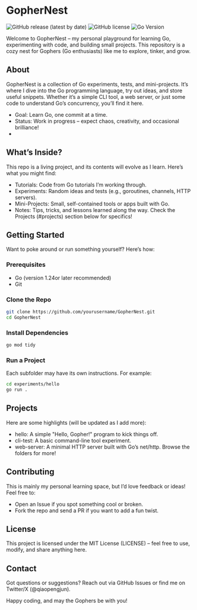 # GopherNest

![GitHub release (latest by date)](https://img.shields.io/github/v/release/qiaopengjun5162/GopherNest)
![GitHub license](https://img.shields.io/github/license/qiaopengjun5162/GopherNest)
![Go Version](https://img.shields.io/badge/go-%3E%3D1.24-blue)

Welcome to GopherNest – my personal playground for learning Go, experimenting with code, and building small projects. This repository is a cozy nest for Gophers (Go enthusiasts) like me to explore, tinker, and grow.

## About

GopherNest is a collection of Go experiments, tests, and mini-projects. It’s where I dive into the Go programming language, try out ideas, and store useful snippets. Whether it’s a simple CLI tool, a web server, or just some code to understand Go’s concurrency, you’ll find it here.
- Goal: Learn Go, one commit at a time.
- Status: Work in progress – expect chaos, creativity, and occasional brilliance!
- 
## What’s Inside?

This repo is a living project, and its contents will evolve as I learn. Here’s what you might find:
- Tutorials: Code from Go tutorials I’m working through.
- Experiments: Random ideas and tests (e.g., goroutines, channels, HTTP servers).
- Mini-Projects: Small, self-contained tools or apps built with Go.
- Notes: Tips, tricks, and lessons learned along the way.
Check the Projects (#projects) section below for specifics!

## Getting Started

Want to poke around or run something yourself? Here’s how:
### Prerequisites
- Go (version 1.24or later recommended)
- Git
### Clone the Repo
```bash
git clone https://github.com/yourusername/GopherNest.git
cd GopherNest
```
### Install Dependencies
```bash
go mod tidy
```
### Run a Project
Each subfolder may have its own instructions. For example:
```bash
cd experiments/hello
go run .
```
## Projects
Here are some highlights (will be updated as I add more):
- hello: A simple "Hello, Gopher!" program to kick things off.
- cli-test: A basic command-line tool experiment.
- web-server: A minimal HTTP server built with Go’s net/http.
Browse the folders for more!
## Contributing
This is mainly my personal learning space, but I’d love feedback or ideas! Feel free to:
- Open an Issue if you spot something cool or broken.
- Fork the repo and send a PR if you want to add a fun twist.
## License
This project is licensed under the MIT License (LICENSE) – feel free to use, modify, and share anything here.
## Contact
Got questions or suggestions? Reach out via GitHub Issues or find me on Twitter/X (@qiaopengjun).

Happy coding, and may the Gophers be with you!
